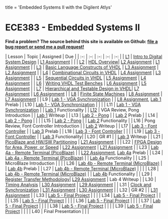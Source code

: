title = 'Embedded Systems II with the Digilent Atlys'

# ECE383 - Embedded Systems II

**Find a problem?  The source behind this site is available on Github: [file a bug report or send me a pull request!](https://github.com/toddbranch/ECE383/issues)**

| Lesson | Topic | Assigned | Due |
| :-: | :-: | :-: | :-: | :-: |
| [L1](/notes/L1/index.html) | [Intro to Digital System Design](http://slides.ECE383.com/ECE383_slides/L1) | [L1 Assignment](/notes/L1/L1_HW.html) | |
| [L2](/notes/L2/index.html) | [HDL Overview](http://slides.ECE383.com/ECE383_slides/L2)| [L2 Assignment](/notes/L2/L2_HW.html) | [L1 Assignment](/notes/L1/L1_HW.html) |
| [L3](/notes/L3/index.html) | [Basic Language Constructs of VHDL](http://slides.ECE383.com/ECE383_slides/L3) | [L3 Assignment](/notes/L3/L3_HW.html) | [L2 Assignment](/notes/L2/L2_HW.html) |
| [L4](/notes/L4/index.html) | [Combinational Circuits in VHDL](http://slides.ECE383.com/ECE383_slides/L4) | [L4 Assignment](/notes/L4/L4_HW.html) | [L3 Assignment](/notes/L3/L3_HW.html) |
| [L5](/notes/L5/index.html) | [Sequential Circuits in VHDL](http://slides.ECE383.com/ECE383_slides/L5) | [L5 Assignment](/notes/L5/L5_HW.html) | [L4 Assignment](/notes/L4/L4_HW.html) |
| [L6](/notes/L6/index.html) | [Writing VHDL Test Benches](http://slides.ECE383.com/ECE383_slides/L6) | [L6 Assignment](/notes/L6/L6_HW.html) | [L5 Assignment](/notes/L5/L5_HW.html) |
| [L7](/notes/L7/index.html) | [Hierarchical and Testable Design in VHDL](http://slides.ECE383.com/ECE383_slides/L7)| [L7 Assignment](/notes/L7/L7_HW.html) | [L6 Assignment](/notes/L6/L6_HW.html) |
| [L8](/notes/L8/index.html) | [Finite State Machines](http://slides.ECE383.com/ECE383_slides/L8) | [L8 Assignment](/notes/L8/L8_HW.html) | [L7 Assignment](/notes/L7/L7_HW.html) |
| L9 | [Lab 1 - VGA Synchronization](/labs/lab1) | | [L8 Assignment](/notes/L8/L8_HW.html), [Lab 1](/labs/lab1) Prelab |
| L10 | [Lab 1 - VGA Synchronization](/labs/lab1) | | |
| L11 | [Lab 1 - VGA Synchronization](/labs/lab1) | | [Lab 1](/labs/lab1) Functionality |
| [L12](/notes/L12/index.html) | VGA Review, Pong Introduction | | [Lab 1](/labs/lab1) Writeup |
| L13 | [Lab 2 - Pong](/labs/lab2) | | [Lab 2](/labs/lab2) Prelab |
| L14 | [Lab 2 - Pong](/labs/lab2) | | |
| L15 | [Lab 2 - Pong](/labs/lab2) | | [Lab 2](/labs/lab2) Functionality |
| L16 | Pong Review, Font Controller Introduction | | [Lab 2](/labs/lab2) Writeup |
| L17 | [Lab 3 - Font Controller](/labs/lab3) | | [Lab 3](/labs/lab3) Prelab |
| L18 | [Lab 3 - Font Controller](/labs/lab3) | | |
| L19 | [Lab 3 - Font Controller](/labs/lab3) | | [Lab 3](/labs/lab3) Functionality|
| L20 | GR #1 | | [Lab 3](/labs/lab3) Writeup |
| L21 | [PicoBlaze and HW/SW Partitioning](http://slides.ECE383.com/ECE383_slides/L21) | [L21 Assignment](/notes/L21/L21_HW.html) | |
| L22 | [FPGA Design for Area, Power, or Speed](http://slides.ECE383.com/ECE383_slides/L22) | [L22 Assignment](/notes/L22/L22_HW.html) | [L21 Assignment](/notes/L21/L21_HW.html) |
| L23 | [Lab 4a - Remote Terminal (PicoBlaze)](/labs/lab4) | | [L22 Assignment](/notes/L22/L22_HW.html), [Lab 4a](/labs/lab4) Prelab |
| L24 | [Lab 4a - Remote Terminal (PicoBlaze)](/labs/lab4) | | [Lab 4a](/labs/lab4) Functionality |
| L25 | MicroBlaze Introduction | | |
| L26 | [Lab 4b - Remote Terminal (MicroBlaze)](/labs/lab4) | | [Lab 4b](/labs/lab4) Prelab |
| L27 | [Lab 4b - Remote Terminal (MicroBlaze)](/labs/lab4) | | |
| L28 | [Lab 4b - Remote Terminal (MicroBlaze)](/labs/lab4) | | [Lab 4b](/labs/lab4) Functionality |
| L29 | [Register Transfer Methodology](http://slides.ECE383.com/ECE383_slides/L29)| [L29 Assignment](/notes/L29/L29_HW.html) | Lab 4 Writeup |
| L30 | [Timing Analysis](http://slides.ECE383.com/ECE383_slides/L30) | [L30 Assignment](/notes/L30/L30_HW.html) | [L29 Assignment](/notes/L29/L29_HW.html) |
| L31 | [Clock and Synchronization](http://slides.ECE383.com/ECE383_slides/L31) | [L31 Assignment](/notes/L31/L31_HW.html) | [L30 Assignment](/notes/L30/L30_HW.html) |
| L32 | GR #2 | | [L31 Assignment](/notes/L31/L31_HW.html) |
| L33 | [Lab 5 - Final Project](/labs/lab5) | | |
| L34 | [Lab 5 - Final Project](/labs/lab5) | | |
| L35 | [Lab 5 - Final Project](/labs/lab5) | | |
| L36 | [Lab 5 - Final Project](/labs/lab5) | | |
| L37 | [Lab 5 - Final Project](/labs/lab5) | | |
| L38 | [Lab 5 - Final Project](/labs/lab5) | | |
| L39 | [Lab 5 - Final Project](/labs/lab5) | | |
| L40 | Final Presentation | | |
